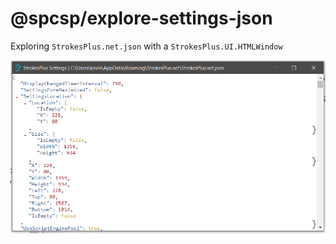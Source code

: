 @spcsp/explore-settings-json
============================

Exploring `StrokesPlus.net.json` with a `StrokesPlus.UI.HTMLWindow`

![screenshot](./screenshot.png)

